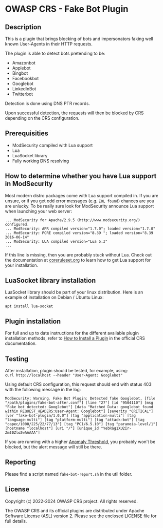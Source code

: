 # OWASP CRS - Fake Bot Plugin

## Description

This is a plugin that brings blocking of bots and impersonators faking well known
User-Agents in their HTTP requests.

The plugin is able to detect bots pretending to be:

 * Amazonbot
 * Applebot
 * Bingbot
 * Facebookbot
 * Googlebot
 * LinkedInBot
 * Twitterbot

Detection is done using DNS PTR records.

Upon successful detection, the requests will then be blocked by CRS depending on the CRS configuration.

## Prerequisities

 * ModSecurity compiled with Lua support
 * Lua
 * LuaSocket library
 * Fully working DNS resolving

## How to determine whether you have Lua support in ModSecurity

Most modern distro packages come with Lua support compiled in. If you are unsure, or if you get odd error messages (e.g. `EOL found`) chances are you are unlucky. To be really sure look for ModSecurity announce Lua support when launching your web server:

```
... ModSecurity for Apache/2.9.5 (http://www.modsecurity.org/) configured.
... ModSecurity: APR compiled version="1.7.0"; loaded version="1.7.0"
... ModSecurity: PCRE compiled version="8.39 "; loaded version="8.39 2016-06-14"
... ModSecurity: LUA compiled version="Lua 5.3"
...
```

If this line is missing, then you are probably stuck without Lua. Check out the documentation at [coreruleset.org](https://coreruleset.org/docs) to learn how to get Lua support for your installation.

## LuaSocket library installation

LuaSocket library should be part of your linux distribution. Here is an example
of installation on Debian / Ubuntu Linux:  

`apt install lua-socket`

## Plugin installation

For full and up to date instructions for the different available plugin
installation methods, refer to [How to Install a Plugin](https://coreruleset.org/docs/concepts/plugins/#how-to-install-a-plugin)
in the official CRS documentation.

## Testing

After installation, plugin should be tested, for example, using:  
`curl http://localhost --header "User-Agent: Googlebot"`

Using default CRS configuration, this request should end with status 403 with
the following message in the log:

`ModSecurity: Warning. Fake Bot Plugin: Detected fake Googlebot. [file "/path/plugins/fake-bot-after.conf"] [line "27"] [id "9504110"] [msg "Fake bot detected: Googlebot"] [data "Matched Data: googlebot found within REQUEST_HEADERS:User-Agent: Googlebot"] [severity "CRITICAL"] [ver "fake-bot-plugin/1.0.0"] [tag "application-multi"] [tag "language-multi"] [tag "platform-multi"] [tag "attack-bot"] [tag "capec/1000/225/22/77/13"] [tag "PCI/6.5.10"] [tag "paranoia-level/1"] [hostname "localhost"] [uri "/"] [unique_id "YebRag1XU2Ir-Zmt0Zlo2wAAAAA"]`

If you are running with a higher [Anomaly Threshold](https://coreruleset.org/docs/concepts/paranoia_levels/#how-paranoia-levels-relate-to-anomaly-scoring), you probably won't be blocked, but the alert message will still be there.

## Reporting

Please find a script named `fake-bot-report.sh` in the util folder.

## License

Copyright (c) 2022-2024 OWASP CRS project. All rights reserved.

The OWASP CRS and its official plugins are distributed
under Apache Software License (ASL) version 2. Please see the enclosed LICENSE
file for full details.
